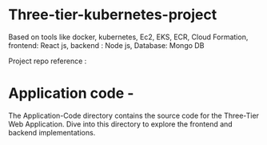 # Three-tier-kubernetes-project
Based on tools like docker, kubernetes, Ec2, EKS, ECR, Cloud Formation,  frontend: React js, backend : Node js, Database: Mongo DB     

Project repo reference : 

# Application code - 

The Application-Code directory contains the source code for the Three-Tier Web Application. Dive into this directory to explore the frontend and backend implementations.
